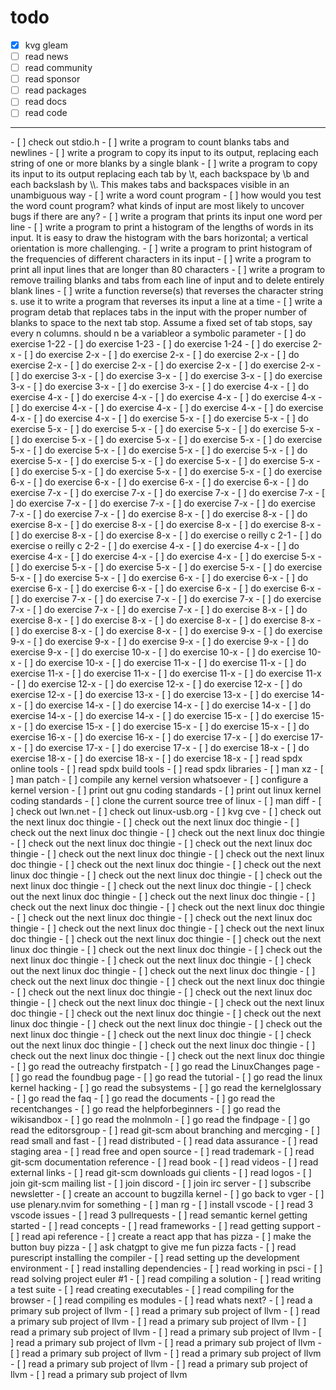 # todo

- [X] kvg gleam
- [ ] read news
- [ ] read community
- [ ] read sponsor
- [ ] read packages
- [ ] read docs
- [ ] read code
<hr>
- [ ] check out stdio.h
- [ ] write a program to count blanks tabs and newlines
- [ ] write a program to copy its input to its output, replacing each string of one or more blanks by a single blank
- [ ] write a program to copy its input to its output replacing each tab by \t, each backspace by \b and each backslash by \\. This makes tabs and backspaces visible in an unambiguous way
- [ ] write a word count program
- [ ] how would you test the word count program? what kinds of input are most likely to uncover bugs if there are any?
- [ ] write a program that prints its input one word per line
- [ ] write a program to print a histogram of the lengths of words in its input. It is easy to draw the histogram with the bars horizontal; a vertical orientation is more challenging.
- [ ] write a program to print histogram of the frequencies of different characters in its input
- [ ] write a program to print all input lines that are longer than 80 characters
- [ ] write a program to remove trailing blanks and tabs from each line of input and to delete entirely blank lines
- [ ] write a function reverse(s) that reverses the character string s. use it to write a program that reverses its input a line at a time
- [ ] write a program detab that replaces tabs in the input with the proper number of blanks to space to the next tab stop. Assume a fixed set of tab stops, say every n columns. should n be a variableor a symbolic parameter
- [ ] do exercise 1-22
- [ ] do exercise 1-23
- [ ] do exercise 1-24
- [ ] do exercise 2-x
- [ ] do exercise 2-x
- [ ] do exercise 2-x
- [ ] do exercise 2-x
- [ ] do exercise 2-x
- [ ] do exercise 2-x
- [ ] do exercise 2-x
- [ ] do exercise 2-x
- [ ] do exercise 3-x
- [ ] do exercise 3-x
- [ ] do exercise 3-x
- [ ] do exercise 3-x
- [ ] do exercise 3-x
- [ ] do exercise 3-x
- [ ] do exercise 4-x
- [ ] do exercise 4-x
- [ ] do exercise 4-x
- [ ] do exercise 4-x
- [ ] do exercise 4-x
- [ ] do exercise 4-x
- [ ] do exercise 4-x
- [ ] do exercise 4-x
- [ ] do exercise 4-x
- [ ] do exercise 4-x
- [ ] do exercise 5-x
- [ ] do exercise 5-x
- [ ] do exercise 5-x
- [ ] do exercise 5-x
- [ ] do exercise 5-x
- [ ] do exercise 5-x
- [ ] do exercise 5-x
- [ ] do exercise 5-x
- [ ] do exercise 5-x
- [ ] do exercise 5-x
- [ ] do exercise 5-x
- [ ] do exercise 5-x
- [ ] do exercise 5-x
- [ ] do exercise 5-x
- [ ] do exercise 5-x
- [ ] do exercise 5-x
- [ ] do exercise 5-x
- [ ] do exercise 5-x
- [ ] do exercise 5-x
- [ ] do exercise 5-x
- [ ] do exercise 6-x
- [ ] do exercise 6-x
- [ ] do exercise 6-x
- [ ] do exercise 6-x
- [ ] do exercise 7-x
- [ ] do exercise 7-x
- [ ] do exercise 7-x
- [ ] do exercise 7-x
- [ ] do exercise 7-x
- [ ] do exercise 7-x
- [ ] do exercise 7-x
- [ ] do exercise 7-x
- [ ] do exercise 7-x
- [ ] do exercise 8-x
- [ ] do exercise 8-x
- [ ] do exercise 8-x
- [ ] do exercise 8-x
- [ ] do exercise 8-x
- [ ] do exercise 8-x
- [ ] do exercise 8-x
- [ ] do exercise 8-x
- [ ] do exercise o reilly c 2-1
- [ ] do exercise o reilly c 2-2
- [ ] do exercise 4-x
- [ ] do exercise 4-x
- [ ] do exercise 4-x
- [ ] do exercise 4-x
- [ ] do exercise 4-x
- [ ] do exercise 5-x
- [ ] do exercise 5-x
- [ ] do exercise 5-x
- [ ] do exercise 5-x
- [ ] do exercise 5-x
- [ ] do exercise 5-x
- [ ] do exercise 6-x
- [ ] do exercise 6-x
- [ ] do exercise 6-x
- [ ] do exercise 6-x
- [ ] do exercise 6-x
- [ ] do exercise 6-x
- [ ] do exercise 7-x
- [ ] do exercise 7-x
- [ ] do exercise 7-x
- [ ] do exercise 7-x
- [ ] do exercise 7-x
- [ ] do exercise 7-x
- [ ] do exercise 8-x
- [ ] do exercise 8-x
- [ ] do exercise 8-x
- [ ] do exercise 8-x
- [ ] do exercise 8-x
- [ ] do exercise 8-x
- [ ] do exercise 8-x
- [ ] do exercise 9-x
- [ ] do exercise 9-x
- [ ] do exercise 9-x
- [ ] do exercise 9-x
- [ ] do exercise 9-x
- [ ] do exercise 9-x
- [ ] do exercise 10-x
- [ ] do exercise 10-x
- [ ] do exercise 10-x
- [ ] do exercise 10-x
- [ ] do exercise 11-x
- [ ] do exercise 11-x
- [ ] do exercise 11-x
- [ ] do exercise 11-x
- [ ] do exercise 11-x
- [ ] do exercise 11-x
- [ ] do exercise 12-x
- [ ] do exercise 12-x
- [ ] do exercise 12-x
- [ ] do exercise 12-x
- [ ] do exercise 13-x
- [ ] do exercise 13-x
- [ ] do exercise 14-x
- [ ] do exercise 14-x
- [ ] do exercise 14-x
- [ ] do exercise 14-x
- [ ] do exercise 14-x
- [ ] do exercise 14-x
- [ ] do exercise 15-x
- [ ] do exercise 15-x
- [ ] do exercise 15-x
- [ ] do exercise 15-x
- [ ] do exercise 15-x
- [ ] do exercise 16-x
- [ ] do exercise 16-x
- [ ] do exercise 17-x
- [ ] do exercise 17-x
- [ ] do exercise 17-x
- [ ] do exercise 17-x
- [ ] do exercise 18-x
- [ ] do exercise 18-x
- [ ] do exercise 18-x
- [ ] do exercise 18-x
- [ ] read spdx online tools
- [ ] read spdx build tools
- [ ] read spdx libraries
- [ ] man xz
- [ ] man patch
- [ ] compile any kernel version whatsoever
- [ ] configure a kernel version
- [ ] print out gnu coding standards
- [ ] print out linux kernel coding standards
- [ ] clone the current source tree of linux
- [ ] man diff
- [ ] check out lwn.net
- [ ] check out linux-usb.org
- [ ] kvg cve
- [ ] check out the next linux doc thingie
- [ ] check out the next linux doc thingie
- [ ] check out the next linux doc thingie
- [ ] check out the next linux doc thingie
- [ ] check out the next linux doc thingie
- [ ] check out the next linux doc thingie
- [ ] check out the next linux doc thingie
- [ ] check out the next linux doc thingie
- [ ] check out the next linux doc thingie
- [ ] check out the next linux doc thingie
- [ ] check out the next linux doc thingie
- [ ] check out the next linux doc thingie
- [ ] check out the next linux doc thingie
- [ ] check out the next linux doc thingie
- [ ] check out the next linux doc thingie
- [ ] check out the next linux doc thingie
- [ ] check out the next linux doc thingie
- [ ] check out the next linux doc thingie
- [ ] check out the next linux doc thingie
- [ ] check out the next linux doc thingie
- [ ] check out the next linux doc thingie
- [ ] check out the next linux doc thingie
- [ ] check out the next linux doc thingie
- [ ] check out the next linux doc thingie
- [ ] check out the next linux doc thingie
- [ ] check out the next linux doc thingie
- [ ] check out the next linux doc thingie
- [ ] check out the next linux doc thingie
- [ ] check out the next linux doc thingie
- [ ] check out the next linux doc thingie
- [ ] check out the next linux doc thingie
- [ ] check out the next linux doc thingie
- [ ] check out the next linux doc thingie
- [ ] check out the next linux doc thingie
- [ ] check out the next linux doc thingie
- [ ] check out the next linux doc thingie
- [ ] check out the next linux doc thingie
- [ ] check out the next linux doc thingie
- [ ] check out the next linux doc thingie
- [ ] check out the next linux doc thingie
- [ ] check out the next linux doc thingie
- [ ] check out the next linux doc thingie
- [ ] check out the next linux doc thingie
- [ ] go read the outreachy firstpatch
- [ ] go read the LinuxChanges page
- [ ] go read the foundbug page
- [ ] go read the tutorial
- [ ] go read the linux kernel hacking
- [ ] go read the subsystems
- [ ] go read the kernelglossary
- [ ] go read the faq
- [ ] go read the documents
- [ ] go read the recentchanges
- [ ] go read the helpforbeginners
- [ ] go read the wikisandbox
- [ ] go read the molnmoln
- [ ] go read the findpage
- [ ] go read the editorsgroup
- [ ] read git-scm about branching and mercging
- [ ] read small and fast
- [ ] read distributed
- [ ] read data assurance
- [ ] read staging area
- [ ] read free and open source
- [ ] read trademark
- [ ] read git-scm documentation reference
- [ ] read book
- [ ] read videos
- [ ] read external links
- [ ] read git-scm downloads gui clients
- [ ] read logos
- [ ] join git-scm mailing list
- [ ] join discord
- [ ] join irc server
- [ ] subscribe newsletter
- [ ] create an account to bugzilla kernel
- [ ] go back to vger
- [ ] use plenary.nvim for something
- [ ] man rg
- [ ] install vscode
- [ ] read 3 vscode issues
- [ ] read 3 pullrequests
- [ ] read semantic kernel getting started
- [ ] read concepts
- [ ] read frameworks
- [ ] read getting support
- [ ] read api reference
- [ ] create a react app that has pizza
- [ ] make the button buy pizza
- [ ] ask chatgpt to give me fun pizza facts
- [ ] read purescript installing the compiler
- [ ] read setting up the development environment
- [ ] read installing dependencies
- [ ] read working in psci
- [ ] read solving project euler #1
- [ ] read compiling a solution
- [ ] read writing a test suite
- [ ] read creating executables
- [ ] read compiling for the browser
- [ ] read compiling es modules
- [ ] read whats next?
- [ ] read a primary sub project of llvm
- [ ] read a primary sub project of llvm
- [ ] read a primary sub project of llvm
- [ ] read a primary sub project of llvm
- [ ] read a primary sub project of llvm
- [ ] read a primary sub project of llvm
- [ ] read a primary sub project of llvm
- [ ] read a primary sub project of llvm
- [ ] read a primary sub project of llvm
- [ ] read a primary sub project of llvm
- [ ] read a primary sub project of llvm
- [ ] read a primary sub project of llvm
- [ ] read a primary sub project of llvm
